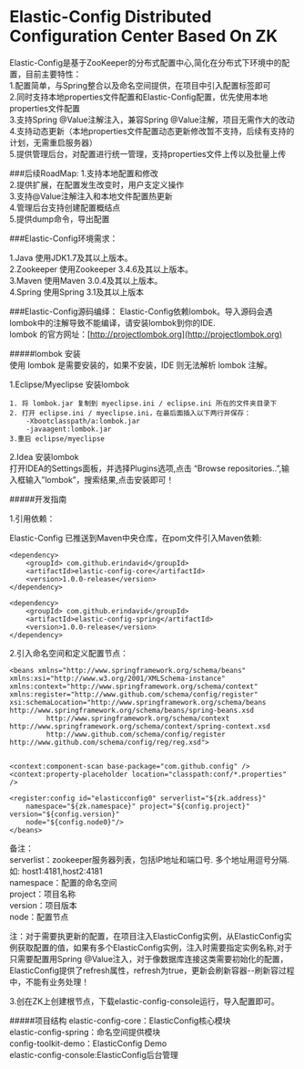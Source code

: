# Elastic-Config  Distributed Configuration Center Based On ZK

Elastic-Config是基于ZooKeeper的分布式配置中心,简化在分布式下环境中的配置，目前主要特性：  
1.配置简单，与Spring整合以及命名空间提供，在项目中引入配置标签即可  
2.同时支持本地properties文件配置和Elastic-Config配置，优先使用本地properties文件配置  
3.支持Spring @Value注解注入，兼容Spring @Value注解，项目无需作大的改动   
4.支持动态更新（本地properties文件配置动态更新修改暂不支持，后续有支持的计划，无需重启服务器）   
5.提供管理后台，对配置进行统一管理，支持properties文件上传以及批量上传

###后续RoadMap:
1.支持本地配置和修改  
2.提供扩展，在配置发生改变时，用户支定义操作  
3.支持@Value注解注入和本地文件配置热更新  
4.管理后台支持创建配置概结点  
5.提供dump命令，导出配置

###Elastic-Config环境需求：

1.Java 使用JDK1.7及其以上版本。  
2.Zookeeper 使用Zookeeper 3.4.6及其以上版本。  
3.Maven 使用Maven 3.0.4及其以上版本。  
4.Spring 使用Spring 3.1及其以上版本

###Elastic-Config源码编绎：
Elastic-Config依赖lombok。导入源码会遇lombok中的注解导致不能编译，请安装lombok到你的IDE.  
lombok 的官方网址：[http://projectlombok.org](http://projectlombok.org)

#####lombok 安装  
使用 lombok 是需要安装的，如果不安装，IDE 则无法解析 lombok 注解。

1.Eclipse/Myeclipse 安装lombok   
 
    1. 将 lombok.jar 复制到 myeclipse.ini / eclipse.ini 所在的文件夹目录下  
    2. 打开 eclipse.ini / myeclipse.ini，在最后面插入以下两行并保存：
        -Xbootclasspath/a:lombok.jar
        -javaagent:lombok.jar
    3.重启 eclipse/myeclipse

2.Idea 安装lombok  
  打开IDEA的Settings面板，并选择Plugins选项,点击 “Browse repositories..”,输入框输入”lombok”，搜索结果,点击安装即可！

#####开发指南

1.引用依赖：   

Elastic-Config 已推送到Maven中央仓库，在pom文件引入Maven依赖:
		
	<dependency>
	    <groupId> com.github.erindavid</groupId>
	    <artifactId>elastic-config-core</artifactId>
	    <version>1.0.0-release</version>
	</dependency>
	
	<dependency>
	    <groupId> com.github.erindavid</groupId>
	    <artifactId>elastic-config-spring</artifactId>
	    <version>1.0.0-release</version>
	</dependency>

2.引入命名空间和定义配置节点：

	<beans xmlns="http://www.springframework.org/schema/beans"
	xmlns:xsi="http://www.w3.org/2001/XMLSchema-instance" xmlns:context="http://www.springframework.org/schema/context"
	xmlns:register="http://www.github.com/schema/config/register"
	xsi:schemaLocation="http://www.springframework.org/schema/beans http://www.springframework.org/schema/beans/spring-beans.xsd
             http://www.springframework.org/schema/context http://www.springframework.org/schema/context/spring-context.xsd
             http://www.github.com/schema/config/register http://www.github.com/schema/config/reg/reg.xsd">


	<context:component-scan base-package="com.github.config" />
	<context:property-placeholder location="classpath:conf/*.properties" />
	
	<register:config id="elasticconfig0" serverlist="${zk.address}"
		namespace="${zk.namespace}" project="${config.project}" version="${config.version}"
		node="${config.node0}"/>
    </beans>

备注：  
serverlist：zookeeper服务器列表，包括IP地址和端口号. 多个地址用逗号分隔. 如: host1:4181,host2:4181    
namespace：配置的命名空间  
project：项目名称  
version：项目版本  
node：配置节点

注：对于需要执更新的配置，在项目注入ElasticConfig实例，从ElasticConfig实例获取配置的值，如果有多个ElasticConfig实例，注入时需要指定实例名称,对于只需要配置用Spring @Value注入，对于像数据库连接这类需要初始化的配置，ElasticConfig提供了refresh属性，refresh为true，更新会刷新容器--刷新容过程中，不能有业务处理！

3.创在ZK上创建根节点，下载elastic-config-console运行，导入配置即可。

#####项目结构
elastic-config-core：ElasticConfig核心模块  
elastic-config-spring：命名空间提供模块  
config-toolkit-demo：ElasticConfig Demo  
elastic-config-console:ElasticConfig后台管理  
